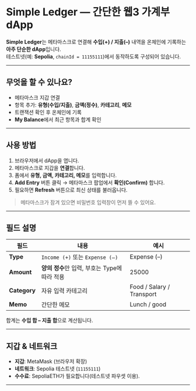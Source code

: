 # Simple Ledger — 간단한 웹3 가계부 dApp

**Simple Ledger**는 메타마스크로 연결해 **수입(+) / 지출(–)** 내역을 온체인에 기록하는 **아주 단순한 dApp**입니다.  
테스트넷(예: **Sepolia**, `chainId = 11155111`)에서 동작하도록 구성되어 있습니다.

---

## 무엇을 할 수 있나요?

- 메타마스크 지갑 연결
- 항목 추가: **유형(수입/지출)**, **금액(정수)**, **카테고리**, **메모**
- 트랜잭션 확인 후 온체인에 기록
- **My Balance**에서 최근 항목과 합계 확인

---

## 사용 방법

1. 브라우저에서 dApp을 엽니다.
2. 메타마스크로 지갑을 **연결**합니다.
3. 폼에서 **유형, 금액, 카테고리, 메모**를 입력합니다.
4. **Add Entry** 버튼 클릭 → 메타마스크 팝업에서 **확인(Confirm)** 합니다.
5. 필요하면 **Refresh** 버튼으로 최신 상태를 불러옵니다.

> 메타마스크가 잠겨 있으면 비밀번호 입력창이 먼저 뜰 수 있어요.

---

## 필드 설명

| 필드 | 내용 | 예시 |
|---|---|---|
| **Type** | `Income (+)` 또는 `Expense (–)` | Expense (–) |
| **Amount** | **양의 정수**만 입력, 부호는 Type에 따라 적용 | 25000 |
| **Category** | 자유 입력 카테고리 | Food / Salary / Transport |
| **Memo** | 간단한 메모 | Lunch / good |

합계는 **수입 합 – 지출 합**으로 계산됩니다.

---

## 지갑 & 네트워크

- **지갑**: MetaMask (브라우저 확장)
- **네트워크**: Sepolia 테스트넷 (`11155111`)
- **수수료**: SepoliaETH가 필요합니다(테스트넷 파우셋 이용).

---
